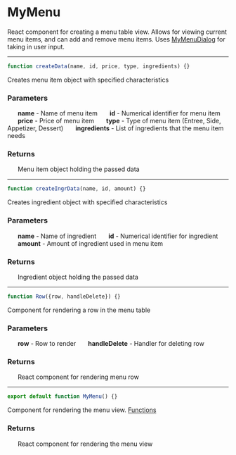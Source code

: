 # MyMenu
React component for creating a menu table view. Allows for viewing current menu items, and can add and remove menu items. Uses [MyMenuDialog](./MyMenuDialog.md) for taking in user input.

-----

```js
function createData(name, id, price, type, ingredients) {}
```
Creates menu item object with specified characteristics
### Parameters
&nbsp;&nbsp;&nbsp;&nbsp;&nbsp;&nbsp;**name** - Name of menu item
&nbsp;&nbsp;&nbsp;&nbsp;&nbsp;&nbsp;**id** - Numerical identifier for menu item
&nbsp;&nbsp;&nbsp;&nbsp;&nbsp;&nbsp;**price** - Price of menu item
&nbsp;&nbsp;&nbsp;&nbsp;&nbsp;&nbsp;**type** - Type of menu item (Entree, Side, Appetizer, Dessert)
&nbsp;&nbsp;&nbsp;&nbsp;&nbsp;&nbsp;**ingredients** - List of ingredients that the menu item needs
### Returns
&nbsp;&nbsp;&nbsp;&nbsp;&nbsp;&nbsp;Menu item object holding the passed data

-----

```js
function createIngrData(name, id, amount) {}
```
Creates ingredient object with specified characteristics
### Parameters
&nbsp;&nbsp;&nbsp;&nbsp;&nbsp;&nbsp;**name** - Name of ingredient
&nbsp;&nbsp;&nbsp;&nbsp;&nbsp;&nbsp;**id** - Numerical identifier for ingredient
&nbsp;&nbsp;&nbsp;&nbsp;&nbsp;&nbsp;**amount** - Amount of ingredient used in menu item
### Returns
&nbsp;&nbsp;&nbsp;&nbsp;&nbsp;&nbsp;Ingredient object holding the passed data

-----

```js
function Row({row, handleDelete}) {}
```
Component for rendering a row in the menu table
### Parameters
&nbsp;&nbsp;&nbsp;&nbsp;&nbsp;&nbsp;**row** - Row to render
&nbsp;&nbsp;&nbsp;&nbsp;&nbsp;&nbsp;**handleDelete** - Handler for deleting row
### Returns
&nbsp;&nbsp;&nbsp;&nbsp;&nbsp;&nbsp;React component for rendering menu row

-----

```js
export default function MyMenu() {}
```
Component for rendering the menu view. [Functions](./MyMenuComponent.md)
### Returns
&nbsp;&nbsp;&nbsp;&nbsp;&nbsp;&nbsp;React component for rendering the menu view
